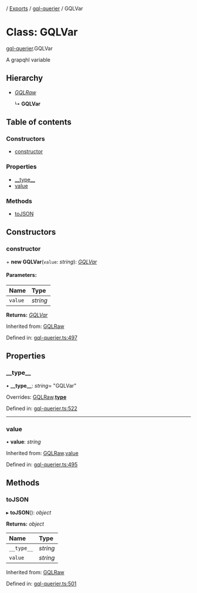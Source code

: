 [](../README.md) / [Exports](../modules.md) / [gql-querier](../modules/gql_querier.md) / GQLVar

# Class: GQLVar

[gql-querier](../modules/gql_querier.md).GQLVar

A grapqhl variable

## Hierarchy

* [*GQLRaw*](gql_querier.gqlraw.md)

  ↳ **GQLVar**

## Table of contents

### Constructors

- [constructor](gql_querier.gqlvar.md#constructor)

### Properties

- [\_\_type\_\_](gql_querier.gqlvar.md#__type__)
- [value](gql_querier.gqlvar.md#value)

### Methods

- [toJSON](gql_querier.gqlvar.md#tojson)

## Constructors

### constructor

\+ **new GQLVar**(`value`: *string*): [*GQLVar*](gql_querier.gqlvar.md)

#### Parameters:

Name | Type |
:------ | :------ |
`value` | *string* |

**Returns:** [*GQLVar*](gql_querier.gqlvar.md)

Inherited from: [GQLRaw](gql_querier.gqlraw.md)

Defined in: [gql-querier.ts:497](https://github.com/onzag/itemize/blob/0e9b128c/gql-querier.ts#L497)

## Properties

### \_\_type\_\_

• **\_\_type\_\_**: *string*= "GQLVar"

Overrides: [GQLRaw](gql_querier.gqlraw.md).[__type__](gql_querier.gqlraw.md#__type__)

Defined in: [gql-querier.ts:522](https://github.com/onzag/itemize/blob/0e9b128c/gql-querier.ts#L522)

___

### value

• **value**: *string*

Inherited from: [GQLRaw](gql_querier.gqlraw.md).[value](gql_querier.gqlraw.md#value)

Defined in: [gql-querier.ts:495](https://github.com/onzag/itemize/blob/0e9b128c/gql-querier.ts#L495)

## Methods

### toJSON

▸ **toJSON**(): *object*

**Returns:** *object*

Name | Type |
:------ | :------ |
`__type__` | *string* |
`value` | *string* |

Inherited from: [GQLRaw](gql_querier.gqlraw.md)

Defined in: [gql-querier.ts:501](https://github.com/onzag/itemize/blob/0e9b128c/gql-querier.ts#L501)
